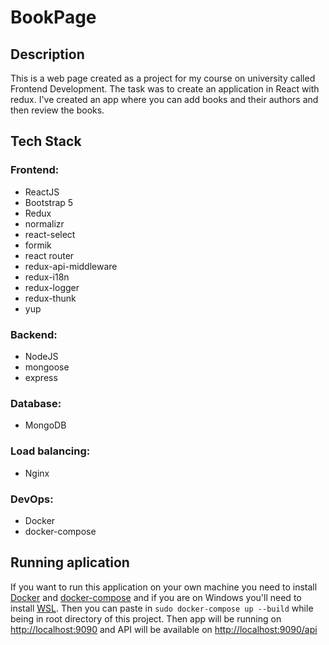 # BookPage

## Description

This is a web page created as a project for my course on university called Frontend Development. The task was to create an application in React with redux. I've created an app where you can add books and their authors and then review the books.

## Tech Stack

### Frontend:

- ReactJS
- Bootstrap 5
- Redux
- normalizr
- react-select
- formik
- react router
- redux-api-middleware
- redux-i18n
- redux-logger
- redux-thunk
- yup

### Backend:

- NodeJS
- mongoose
- express

### Database:

- MongoDB

### Load balancing:

- Nginx

### DevOps:

- Docker
- docker-compose

## Running aplication

If you want to run this application on your own machine you need to install [Docker](https://www.docker.com/get-started/) and [docker-compose](https://docs.docker.com/compose/install/) and if you are on Windows you'll need to install [WSL](https://docs.microsoft.com/en-us/windows/wsl/install). Then you can paste in
`sudo docker-compose up --build`
while being in root directory of this project. Then app will be running on [http://localhost:9090](http://localhost:9090) and API will be available on [http://localhost:9090/api](http://localhost:9090/api)
